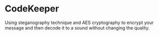 # CodeKeeper

Using steganography technique and AES cryptography to encrypt your message and then decode it to a sound without changing the quality.
